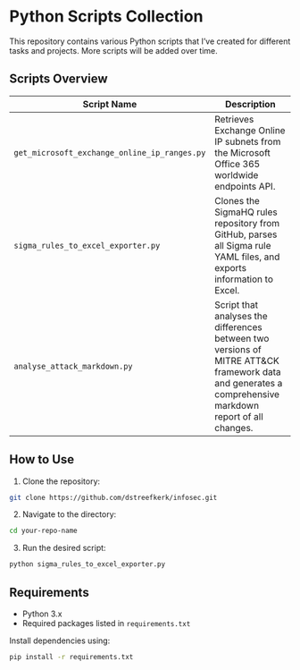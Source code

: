 # Python Scripts Collection

This repository contains various Python scripts that I’ve created for different tasks and projects. More scripts will be added over time.

## Scripts Overview

| Script Name                        | Description                                                                                                         |
|-----------------------------------|---------------------------------------------------------------------------------------------------------------------|
|`get_microsoft_exchange_online_ip_ranges.py`| Retrieves Exchange Online IP subnets from the Microsoft Office 365 worldwide endpoints API. |
| `sigma_rules_to_excel_exporter.py` | Clones the SigmaHQ rules repository from GitHub, parses all Sigma rule YAML files, and exports information to Excel. |
|`analyse_attack_markdown.py` | Script that analyses the differences between two versions of MITRE ATT&CK framework data and generates a comprehensive markdown report of all changes. |

## How to Use

1. Clone the repository:
```bash
git clone https://github.com/dstreefkerk/infosec.git
```

2. Navigate to the directory:
```bash
cd your-repo-name
```

3. Run the desired script:
```bash
python sigma_rules_to_excel_exporter.py
```

## Requirements

- Python 3.x
- Required packages listed in `requirements.txt`

Install dependencies using:
```bash
pip install -r requirements.txt
```
